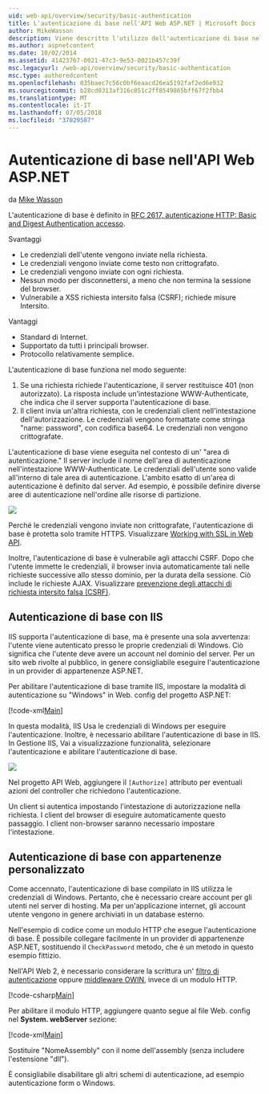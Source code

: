 ```yaml
---
uid: web-api/overview/security/basic-authentication
title: L'autenticazione di base nell'API Web ASP.NET | Microsoft Docs
author: MikeWasson
description: Viene descritto l'utilizzo dell'autenticazione di base nell'API Web ASP.NET.
ms.author: aspnetcontent
ms.date: 10/02/2014
ms.assetid: 41423767-0021-47c3-9e53-0021b457c39f
msc.legacyurl: /web-api/overview/security/basic-authentication
msc.type: authoredcontent
ms.openlocfilehash: 035baec7c56c0bf6eaacd26ea5192faf2ed6e932
ms.sourcegitcommit: b28cd0313af316c051c2ff8549865bff67f2fbb4
ms.translationtype: MT
ms.contentlocale: it-IT
ms.lasthandoff: 07/05/2018
ms.locfileid: "37829587"
---
```

<a name="basic-authentication-in-aspnet-web-api"></a>Autenticazione di base nell'API Web ASP.NET
====================
da [Mike Wasson](https://github.com/MikeWasson)

L'autenticazione di base è definito in [RFC 2617, autenticazione HTTP: Basic and Digest Authentication accesso](http://www.ietf.org/rfc/rfc2617.txt).

Svantaggi

- Le credenziali dell'utente vengono inviate nella richiesta.
- Le credenziali vengono inviate come testo non crittografato.
- Le credenziali vengono inviate con ogni richiesta.
- Nessun modo per disconnettersi, a meno che non termina la sessione del browser.
- Vulnerabile a XSS richiesta intersito falsa (CSRF); richiede misure Intersito.

Vantaggi

- Standard di Internet.
- Supportato da tutti i principali browser.
- Protocollo relativamente semplice.

L'autenticazione di base funziona nel modo seguente:

1. Se una richiesta richiede l'autenticazione, il server restituisce 401 (non autorizzato). La risposta include un'intestazione WWW-Authenticate, che indica che il server supporta l'autenticazione di base.
2. Il client invia un'altra richiesta, con le credenziali client nell'intestazione dell'autorizzazione. Le credenziali vengono formattate come stringa "name: password", con codifica base64. Le credenziali non vengono crittografate.

L'autenticazione di base viene eseguita nel contesto di un' "area di autenticazione." Il server include il nome dell'area di autenticazione nell'intestazione WWW-Authenticate. Le credenziali dell'utente sono valide all'interno di tale area di autenticazione. L'ambito esatto di un'area di autenticazione è definito dal server. Ad esempio, è possibile definire diverse aree di autenticazione nell'ordine alle risorse di partizione.

![](basic-authentication/_static/image1.png)

Perché le credenziali vengono inviate non crittografate, l'autenticazione di base è protetta solo tramite HTTPS. Visualizzare [Working with SSL in Web API](working-with-ssl-in-web-api.md).

Inoltre, l'autenticazione di base è vulnerabile agli attacchi CSRF. Dopo che l'utente immette le credenziali, il browser invia automaticamente tali nelle richieste successive allo stesso dominio, per la durata della sessione. Ciò include le richieste AJAX. Visualizzare [prevenzione degli attacchi di richiesta intersito falsa (CSRF)](preventing-cross-site-request-forgery-csrf-attacks.md).

## <a name="basic-authentication-with-iis"></a>Autenticazione di base con IIS

IIS supporta l'autenticazione di base, ma è presente una sola avvertenza: l'utente viene autenticato presso le proprie credenziali di Windows. Ciò significa che l'utente deve avere un account nel dominio del server. Per un sito web rivolte al pubblico, in genere consigliabile eseguire l'autenticazione in un provider di appartenenze ASP.NET.

Per abilitare l'autenticazione di base tramite IIS, impostare la modalità di autenticazione su "Windows" in Web. config del progetto ASP.NET:

[!code-xml[Main](basic-authentication/samples/sample1.xml)]

In questa modalità, IIS Usa le credenziali di Windows per eseguire l'autenticazione. Inoltre, è necessario abilitare l'autenticazione di base in IIS. In Gestione IIS, Vai a visualizzazione funzionalità, selezionare l'autenticazione e abilitare l'autenticazione di base.

![](basic-authentication/_static/image2.png)

Nel progetto API Web, aggiungere il `[Authorize]` attributo per eventuali azioni del controller che richiedono l'autenticazione.

Un client si autentica impostando l'intestazione di autorizzazione nella richiesta. I client del browser di eseguire automaticamente questo passaggio. I client non-browser saranno necessario impostare l'intestazione.

## <a name="basic-authentication-with-custom-membership"></a>Autenticazione di base con appartenenze personalizzato

Come accennato, l'autenticazione di base compilato in IIS utilizza le credenziali di Windows. Pertanto, che è necessario creare account per gli utenti nel server di hosting. Ma per un'applicazione internet, gli account utente vengono in genere archiviati in un database esterno.

Nell'esempio di codice come un modulo HTTP che esegue l'autenticazione di base. È possibile collegare facilmente in un provider di appartenenze ASP.NET, sostituendo il `CheckPassword` metodo, che è un metodo in questo esempio fittizio.

Nell'API Web 2, è necessario considerare la scrittura un' [filtro di autenticazione](authentication-filters.md) oppure [middleware OWIN](../../../aspnet/overview/owin-and-katana/index.md), invece di un modulo HTTP.

[!code-csharp[Main](basic-authentication/samples/sample2.cs)]

Per abilitare il modulo HTTP, aggiungere quanto segue al file Web. config nel **System. webServer** sezione:

[!code-xml[Main](basic-authentication/samples/sample3.xml?highlight=4)]

Sostituire "NomeAssembly" con il nome dell'assembly (senza includere l'estensione "dll").

È consigliabile disabilitare gli altri schemi di autenticazione, ad esempio autenticazione form o Windows.
